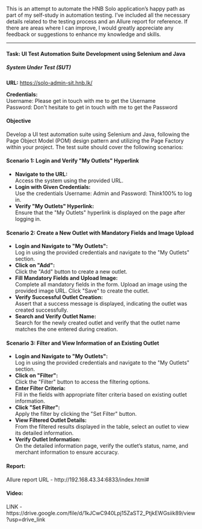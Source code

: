 <p>This is an attempt to automate the HNB Solo application’s happy path as part of my self-study in automation testing. I’ve included all the necessary details related to the testing process and an Allure report for reference. If there are areas where I can improve, I would greatly appreciate any feedback or suggestions to enhance my knowledge and skills.</p>
<hr>

<h4>Task: UI Test Automation Suite Development using Selenium and Java</h4>

<h5>System Under Test (SUT)</h5>
<p><strong>URL:</strong> <a href="https://solo-admin-sit.hnb.lk/">https://solo-admin-sit.hnb.lk/</a></p>

<p><strong>Credentials:</strong><br>
Username: Please get in touch with me to get the Username<br>
Password: Don't hesitate to get in touch with me to get the Password
</p>

<h4>Objective</h4>
<p>Develop a UI test automation suite using Selenium and Java, following the Page Object Model (POM) design pattern and utilizing the Page Factory within your project. The test suite should cover the following scenarios:</p>

<h4>Scenario 1: Login and Verify "My Outlets" Hyperlink</h4>
<ul>
    <li><strong>Navigate to the URL:</strong><br> Access the system using the provided URL.</li>
    <li><strong>Login with Given Credentials:</strong><br> Use the credentials Username: Admin and Password: Think100% to log in.</li>
    <li><strong>Verify "My Outlets" Hyperlink:</strong><br> Ensure that the "My Outlets" hyperlink is displayed on the page after logging in.</li>
</ul>

<h4>Scenario 2: Create a New Outlet with Mandatory Fields and Image Upload</h4>
<ul>
    <li><strong>Login and Navigate to "My Outlets":</strong><br> Log in using the provided credentials and navigate to the "My Outlets" section.</li>
    <li><strong>Click on "Add":</strong><br> Click the "Add" button to create a new outlet.</li>
    <li><strong>Fill Mandatory Fields and Upload Image:</strong><br> Complete all mandatory fields in the form. Upload an image using the provided image URL. Click "Save" to create the outlet.</li>
    <li><strong>Verify Successful Outlet Creation:</strong><br> Assert that a success message is displayed, indicating the outlet was created successfully.</li>
    <li><strong>Search and Verify Outlet Name:</strong><br> Search for the newly created outlet and verify that the outlet name matches the one entered during creation.</li>
</ul>

<h4>Scenario 3: Filter and View Information of an Existing Outlet</h4>
<ul>
    <li><strong>Login and Navigate to "My Outlets":</strong><br> Log in using the provided credentials and navigate to the "My Outlets" section.</li>
    <li><strong>Click on "Filter":</strong><br> Click the "Filter" button to access the filtering options.</li>
    <li><strong>Enter Filter Criteria:</strong><br> Fill in the fields with appropriate filter criteria based on existing outlet information.</li>
    <li><strong>Click "Set Filter":</strong><br> Apply the filter by clicking the "Set Filter" button.</li>
    <li><strong>View Filtered Outlet Details:</strong><br> From the filtered results displayed in the table, select an outlet to view its detailed information.</li>
    <li><strong>Verify Outlet Information:</strong><br> On the detailed information page, verify the outlet’s status, name, and merchant information to ensure accuracy.</li>
</ul>

<h4>Report:</h4>
<p>Allure report URL - http://192.168.43.34:6833/index.html#</p>

<h4>Video:</h4>
<p>LINK - https://drive.google.com/file/d/1kJCwC940Lpj15ZaST2_PtjkEWGsiik89/view?usp=drive_link </p>
